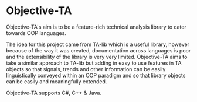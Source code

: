 # Objective-TA                                                                       
Objective-TA's aim is to be a feature-rich technical analysis library to cater towards OOP languages.

The idea for this project came from TA-lib which is a useful library, however because of the way it was created, documentation across languages is poor and the extensibility of the library is very very limited. Objective-TA aims to take a similar approach to TA-lib but adding in easy to use features in TA objects so that signals, trends and other information can be easily linguistically conveyed within an OOP paradigm and so that library objects can be easily and meaningfully extended.

Objective-TA supports C#, C++ & Java.

